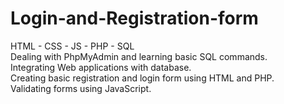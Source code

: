 # Login-and-Registration-form
HTML - CSS - JS - PHP - SQL
<br />
Dealing with PhpMyAdmin and learning basic SQL commands.
<br />
Integrating Web applications with database.
<br />
Creating basic registration and login form using HTML and PHP.
<br />
Validating forms using JavaScript.
